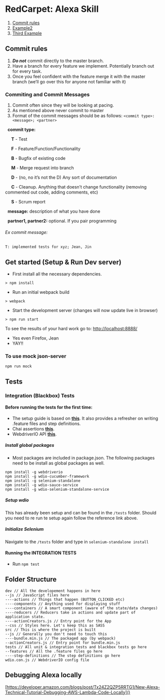 # RedCarpet: Alexa Skill
1. [Commit rules](#commit-rules)
2. [Example2](#example2)
3. [Third Example](#third-example)


## Commit rules
1. ***Do not*** commit directly to the master branch.
2. Have a branch for every feature we implement. Potentially branch out for every task.
3. Once you feel confident with the feature merge it with the master branch (we’ll go over this for anyone not familiar with it)

### Commiting and Commit Messages
1. Commit often since they will be looking at pacing.
2. As mentioned above never commit to master
3. Format of the commit messages should be as follows:
	`<commit type>: <message>; <partner>`

&nbsp;&nbsp;**commit type:**

&nbsp;&nbsp;&nbsp;&nbsp;&nbsp;**T** - Test

&nbsp;&nbsp;&nbsp;&nbsp;&nbsp;**F** - Feature/Function/Functionality

&nbsp;&nbsp;&nbsp;&nbsp;&nbsp;**B** - Bugfix of existing code

&nbsp;&nbsp;&nbsp;&nbsp;&nbsp;**M** - Merge request into branch

&nbsp;&nbsp;&nbsp;&nbsp;&nbsp;**D** - (no, no it’s not the D) Any sort of documentation

&nbsp;&nbsp;&nbsp;&nbsp;&nbsp;**C** - Cleanup. Anything that doesn’t change functionality (removing commented out code, adding comments, etc)

&nbsp;&nbsp;&nbsp;&nbsp;&nbsp;**S** - Scrum report

&nbsp;&nbsp;**message:** description of what you have done

&nbsp;&nbsp;**partner1, partner2:** optional. If you pair programming

###### Ex commit message:

`T: implemented tests for xyz; Jean, Jin`

## Get started (Setup & Run Dev server)

* First install all the necessary dependencies.
```
> npm install
```

* Run an initial webpack build
```
> webpack
```

* Start the development server (changes will now update live in browser)
```
> npm run start 
```

To see the results of your hard work go to: [http://localhost:8888/](http://localhost:8888/)
* Yes even Firefox, Jean 
* YAY!!

### To use mock json-server
`npm run mock`

## Tests
### Integration (Blackbox) Tests

#### Before running the tests for the first time:

* The setup guide is based on **[this](https://www.codementor.io/jeremyrajan/acceptance-testing-javascript-cucumber-webdriverio-du1087f5i)**. It also provides a refresher on writing .feature files and step definitions.
* Chai assertions **[this](http://chaijs.com/api/bdd/)**.
* WebdriverIO API **[this](http://webdriver.io/api.html)**.

##### Install global packages

* Most packages are included in package.json. The following packages need to be install as global packages as well.
```
npm install -g webdriverio
npm install -g wdio-cucumber-framework
npm install -g selenium-standalone 
npm install -g wdio-sauce-service
npm install -g wdio-selenium-standalone-service
```

##### Setup wdio
This has already been setup and can be found in the `/tests` folder. Should you need to re run te setup again follow the reference link above.

##### Initialize Selenium

Navigate to the `/tests` folder and type in `selenium-standalone install`

#### Running the INTEGRATION TESTS

* Run `npm test`


## Folder Structure
```
dev // All the developement happens in here
--js // JavaScript files here
----actions // Things that happen (BUTTON_CLICKED etc)
----components // Anything used for displaying stuff
----containers // A smart component (aware of the state/data changes)
----reducers // Reducers take in actions and update part of application state.
----actionCreators.js // Entry point for the App
--css // Styles here. Let's keep this as SASS
src // This is where the project is built
--js // Generally you don't need to touch this
----bundle.min.js // The packaged app (by webpack)
--actionCreators.js // Entry point for bundle.min.js
tests // All unit & integration tests and blackbox tests go here
--features // All the .feature files go here
----step-definitions // The step definitions go here
wdio.con.js // WebdriverIO config file
```


## Debugging Alexa locally
[https://developer.amazon.com/blogs/post/Tx24Z2QZP5RRTG1/New-Alexa-Technical-Tutorial-Debugging-AWS-Lambda-Code-Locally]()